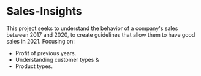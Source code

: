 # Sales-Insights
This project seeks to understand the behavior of a company's sales between 2017 and 2020, to create guidelines that allow them to have good sales in 2021. Focusing on:
* Profit of previous years.
* Understanding customer types &
* Product types.

